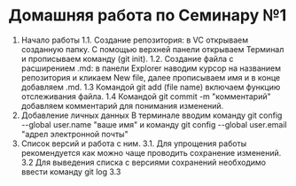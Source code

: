 # Домашняя  работа по Семинару №1
1. Начало работы
1.1. Создание репозитория: в VC открываем созданную папку. С помощью верхней панели открываем Терминал и прописываем команду (git init).
1.2. Создание файла с расширением .md: в панели Explorer наводим курсор на названием репозитория и кликаем New file, далее прописываем имя и в конце добавляем .md.
1.3 Командой git add (file name) включаем функцию отслеживания файла.
1.4 Командой git commit -m "комментарий" добавляем комментарий для понимания изменений.
2. Добавление личных данных
В терминале вводим команду git config --global user.name "ваше имя" и команду git config --global user.email "адрел электронной почты"
3. Список версий и работа с ним.
3.1. Для упрощения работы рекомендуется как можно чаще проводить сохранение изменений.
3.2 Для выведения списка с версиями сохранений необходимо ввести команду git log
3.3